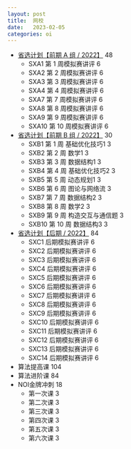 ```yaml
---
layout: post
title:  网校
date:   2023-02-05
categories: oi
---
```


*   [省选计划【前期 A 组 / 2022】](https://class.luogu.com.cn/course/yugu22sx1a) 48
    *   SXA1 第 1 周模拟赛讲评 6
    *   SXA2 第 2 周模拟赛讲评 6
    *   SXA3 第 3 周模拟赛讲评 6
    *   SXA4 第 4 周模拟赛讲评 6
    *   SXA7 第 7 周模拟赛讲评 6
    *   SXA8 第 8 周模拟赛讲评 6
    *   SXA9 第 9 周模拟赛讲评 6
    *   SXA10 第 10 周模拟赛讲评 6
*   [省选计划【前期 B 组 / 2022】](https://class.luogu.com.cn/course/yugu22sx1b) 30
    *   SXB1 第 1 周 基础优化技巧1 3
    *   SXB2 第 2 周 数学1 3
    *   SXB3 第 3 周 数据结构1 3
    *   SXB4 第 4 周 基础优化技巧2 3
    *   SXB5 第 5 周 动态规划1 3
    *   SXB6 第 6 周 图论与网络流 3
    *   SXB7 第 7 周 数据结构2 3
    *   SXB8 第 8 周 数学2 3
    *   SXB9 第 9 周 构造交互与通信题 3
    *   SXB10 第 10 周 数据结构3 3
*   [省选计划【后期 / 2022】](https://class.luogu.com.cn/course/yugu22sx2) 84
    *   SXC1 后期模拟赛讲评 6
    *   SXC2 后期模拟赛讲评 6
    *   SXC3 后期模拟赛讲评 6
    *   SXC4 后期模拟赛讲评 6
    *   SXC5 后期模拟赛讲评 6
    *   SXC6 后期模拟赛讲评 6
    *   SXC7 后期模拟赛讲评 6
    *   SXC8 后期模拟赛讲评 6
    *   SXC9 后期模拟赛讲评 6
    *   SXC10 后期模拟赛讲评 6
    *   SXC11 后期模拟赛讲评 6
    *   SXC12 后期模拟赛讲评 6
    *   SXC13 后期模拟赛讲评 6
    *   SXC14 后期模拟赛讲评 6
*   算法提高课 104
*   算法进阶课 84
*   NOI金牌冲刺 18
    *   第一次课 3
    *   第二次课 3
    *   第三次课 3
    *   第四次课 3
    *   第五次课 3
    *   第六次课 3